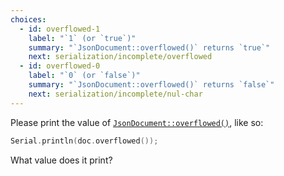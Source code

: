 ```yaml
---
choices:
  - id: overflowed-1
    label: "`1` (or `true`)"
    summary: "`JsonDocument::overflowed()` returns `true`"
    next: serialization/incomplete/overflowed
  - id: overflowed-0
    label: "`0` (or `false`)"
    summary: "`JsonDocument::overflowed()` returns `false`"
    next: serialization/incomplete/nul-char
---
```


Please print the value of [`JsonDocument::overflowed()`](/v6/api/jsondocument/overflowed/), like so:

```c++
Serial.println(doc.overflowed());
```

What value does it print?